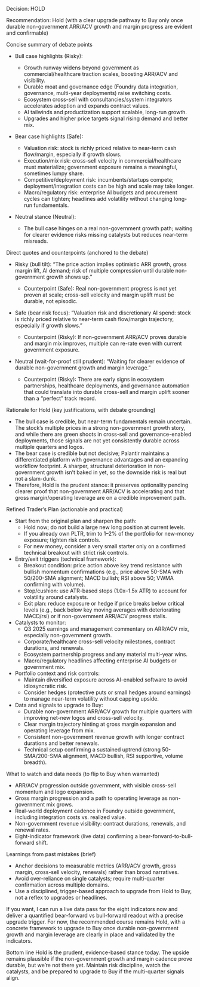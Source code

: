 Decision: HOLD

Recommendation: Hold (with a clear upgrade pathway to Buy only once durable non-government ARR/ACV growth and margin progress are evident and confirmable)

Concise summary of debate points
- Bull case highlights (Risky):
  - Growth runway widens beyond government as commercial/healthcare traction scales, boosting ARR/ACV and visibility.
  - Durable moat and governance edge (Foundry data integration, governance, multi-year deployments) raise switching costs.
  - Ecosystem cross-sell with consultancies/system integrators accelerates adoption and expands contract values.
  - AI tailwinds and productization support scalable, long-run growth.
  - Upgrades and higher price targets signal rising demand and better mix.

- Bear case highlights (Safe):
  - Valuation risk: stock is richly priced relative to near-term cash flow/margin, especially if growth slows.
  - Execution/mix risk: cross-sell velocity in commercial/healthcare must materialize; government exposure remains a meaningful, sometimes lumpy share.
  - Competitive/deployment risk: incumbents/startups compete; deployment/integration costs can be high and scale may take longer.
  - Macro/regulatory risk: enterprise AI budgets and procurement cycles can tighten; headlines add volatility without changing long-run fundamentals.

- Neutral stance (Neutral):
  - The bull case hinges on a real non-government growth path; waiting for clearer evidence risks missing catalysts but reduces near-term misreads.

Direct quotes and counterpoints (anchored to the debate)
- Risky (bull tilt): “The price action implies optimistic ARR growth, gross margin lift, AI demand; risk of multiple compression until durable non-government growth shows up.”
  - Counterpoint (Safe): Real non-government progress is not yet proven at scale; cross-sell velocity and margin uplift must be durable, not episodic.

- Safe (bear risk focus): “Valuation risk and discretionary AI spend: stock is richly priced relative to near-term cash flow/margin trajectory, especially if growth slows.”
  - Counterpoint (Risky): If non-government ARR/ACV proves durable and margin mix improves, multiple can re-rate even with current government exposure.

- Neutral (wait-for-proof still prudent): “Waiting for clearer evidence of durable non-government growth and margin leverage.”
  - Counterpoint (Risky): There are early signs in ecosystem partnerships, healthcare deployments, and governance automation that could translate into durable cross-sell and margin uplift sooner than a “perfect” track record.

Rationale for Hold (key justifications, with debate grounding)
- The bull case is credible, but near-term fundamentals remain uncertain. The stock’s multiple prices in a strong non-government growth story, and while there are green shoots in cross-sell and governance-enabled deployments, those signals are not yet consistently durable across multiple quarters and logos.
- The bear case is credible but not decisive; Palantir maintains a differentiated platform with governance advantages and an expanding workflow footprint. A sharper, structural deterioration in non-government growth isn’t baked in yet, so the downside risk is real but not a slam-dunk.
- Therefore, Hold is the prudent stance: it preserves optionality pending clearer proof that non-government ARR/ACV is accelerating and that gross margin/operating leverage are on a credible improvement path.

Refined Trader’s Plan (actionable and practical)
- Start from the original plan and sharpen the path:
  - Hold now; do not build a large new long position at current levels.
  - If you already own PLTR, trim to 1–2% of the portfolio for new-money exposure; tighten risk controls.
  - For new money, consider a very small starter only on a confirmed technical breakout with strict risk controls.
- Entry/exit triggers (technical framework):
  - Breakout condition: price action above key trend resistance with bullish momentum confirmations (e.g., price above 50-SMA with 50/200-SMA alignment; MACD bullish; RSI above 50; VWMA confirming with volume).
  - Stop/cushion: use ATR-based stops (1.0x–1.5x ATR) to account for volatility around catalysts.
  - Exit plan: reduce exposure or hedge if price breaks below critical levels (e.g., back below key moving averages with deteriorating MACD/rsi) or if non-government ARR/ACV progress stalls.
- Catalysts to monitor:
  - Q3 2025 earnings and management commentary on ARR/ACV mix, especially non-government growth.
  - Corporate/healthcare cross-sell velocity milestones, contract durations, and renewals.
  - Ecosystem partnership progress and any material multi-year wins.
  - Macro/regulatory headlines affecting enterprise AI budgets or government mix.
- Portfolio context and risk controls:
  - Maintain diversified exposure across AI-enabled software to avoid idiosyncratic risk.
  - Consider hedges (protective puts or small hedges around earnings) to manage near-term volatility without capping upside.
- Data and signals to upgrade to Buy:
  - Durable non-government ARR/ACV growth for multiple quarters with improving net-new logos and cross-sell velocity.
  - Clear margin trajectory hinting at gross margin expansion and operating leverage from mix.
  - Consistent non-government revenue growth with longer contract durations and better renewals.
  - Technical setup confirming a sustained uptrend (strong 50-SMA/200-SMA alignment, MACD bullish, RSI supportive, volume breadth).

What to watch and data needs (to flip to Buy when warranted)
- ARR/ACV progression outside government, with visible cross-sell momentum and logo expansion.
- Gross margin progression and a path to operating leverage as non-government mix grows.
- Real-world deployment cadence in Foundry outside government, including integration costs vs. realized value.
- Non-government revenue visibility: contract durations, renewals, and renewal rates.
- Eight-indicator framework (live data) confirming a bear-forward-to-bull-forward shift.

Learnings from past mistakes (brief)
- Anchor decisions to measurable metrics (ARR/ACV growth, gross margin, cross-sell velocity, renewals) rather than broad narratives.
- Avoid over-reliance on single catalysts; require multi-quarter confirmation across multiple domains.
- Use a disciplined, trigger-based approach to upgrade from Hold to Buy, not a reflex to upgrades or headlines.

If you want, I can run a live data pass for the eight indicators now and deliver a quantified bear-forward vs bull-forward readout with a precise upgrade trigger. For now, the recommended course remains Hold, with a concrete framework to upgrade to Buy once durable non-government growth and margin leverage are clearly in place and validated by the indicators.

Bottom line
Hold is the prudent, evidence-based stance today. The upside remains plausible if the non-government growth and margin cadence prove durable, but we’re not there yet. Maintain risk discipline, watch the catalysts, and be prepared to upgrade to Buy if the multi-quarter signals align.